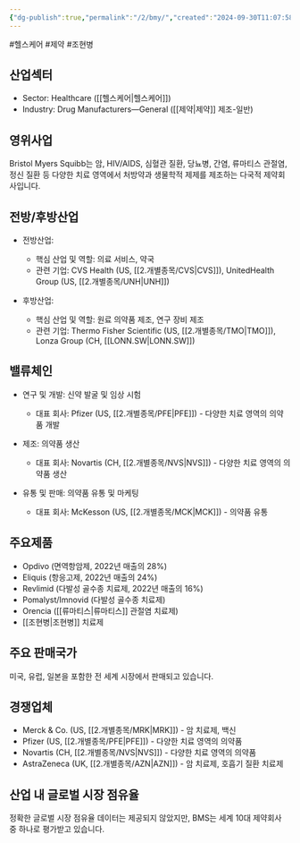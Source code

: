 ```yaml
---
{"dg-publish":true,"permalink":"/2/bmy/","created":"2024-09-30T11:07:58.494+09:00","updated":"2025-07-29T21:37:04.424+09:00"}
---
```


#헬스케어 #제약 #조현병 

## 산업섹터

- Sector: Healthcare ([[헬스케어\|헬스케어]])
- Industry: Drug Manufacturers—General ([[제약\|제약]] 제조-일반)

## 영위사업

Bristol Myers Squibb는 암, HIV/AIDS, 심혈관 질환, 당뇨병, 간염, 류마티스 관절염, 정신 질환 등 다양한 치료 영역에서 처방약과 생물학적 제제를 제조하는 다국적 제약회사입니다.

## 전방/후방산업

- 전방산업:
    
    - 핵심 산업 및 역할: 의료 서비스, 약국
    - 관련 기업: CVS Health (US, [[2.개별종목/CVS\|CVS]]), UnitedHealth Group (US, [[2.개별종목/UNH\|UNH]])
    
- 후방산업:
    
    - 핵심 산업 및 역할: 원료 의약품 제조, 연구 장비 제조
    - 관련 기업: Thermo Fisher Scientific (US, [[2.개별종목/TMO\|TMO]]), Lonza Group (CH, [[LONN.SW\|LONN.SW]])
    

## 밸류체인

- 연구 및 개발: 신약 발굴 및 임상 시험
    
    - 대표 회사: Pfizer (US, [[2.개별종목/PFE\|PFE]]) - 다양한 치료 영역의 의약품 개발
    
- 제조: 의약품 생산
    
    - 대표 회사: Novartis (CH, [[2.개별종목/NVS\|NVS]]) - 다양한 치료 영역의 의약품 생산
    
- 유통 및 판매: 의약품 유통 및 마케팅
    
    - 대표 회사: McKesson (US, [[2.개별종목/MCK\|MCK]]) - 의약품 유통
    

## 주요제품

- Opdivo (면역항암제, 2022년 매출의 28%)
- Eliquis (항응고제, 2022년 매출의 24%)
- Revlimid (다발성 골수종 치료제, 2022년 매출의 16%)
- Pomalyst/Imnovid (다발성 골수종 치료제)
- Orencia ([[류마티스\|류마티스]] 관절염 치료제)
- [[조현병\|조현병]] 치료제

## 주요 판매국가

미국, 유럽, 일본을 포함한 전 세계 시장에서 판매되고 있습니다.

## 경쟁업체

- Merck & Co. (US, [[2.개별종목/MRK\|MRK]]) - 암 치료제, 백신
- Pfizer (US, [[2.개별종목/PFE\|PFE]]) - 다양한 치료 영역의 의약품
- Novartis (CH, [[2.개별종목/NVS\|NVS]]) - 다양한 치료 영역의 의약품
- AstraZeneca (UK, [[2.개별종목/AZN\|AZN]]) - 암 치료제, 호흡기 질환 치료제

## 산업 내 글로벌 시장 점유율

정확한 글로벌 시장 점유율 데이터는 제공되지 않았지만, BMS는 세계 10대 제약회사 중 하나로 평가받고 있습니다.